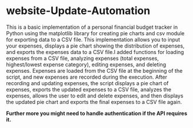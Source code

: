 # website-Update-Automation
This is a basic implementation of a personal financial budget tracker in Python using the matplotlib library for creating pie charts and csv module for exporting data to a CSV file. This implementation allows you to input your expenses, displays a pie chart showing the distribution of expenses, and exports the expenses data to a CSV file.I added functions for loading expenses from a CSV file, analyzing expenses (total expenses, highest/lowest expense category), editing expenses, and deleting expenses.
Expenses are loaded from the CSV file at the beginning of the script, and new expenses are recorded during the execution.
After recording and updating expenses, the script displays a pie chart of expenses, exports the updated expenses to a CSV file, analyzes the expenses, allows the user to edit and delete expenses, and then displays the updated pie chart and exports the final expenses to a CSV file again.

**Further more you might need to handle authentication if the API requires it.**
